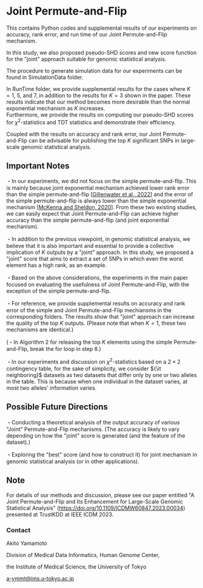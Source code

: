 # Joint Permute-and-Flip
This contains Python codes and supplemental results of our experiments on accuracy, rank error, and run time of our Joint Permute-and-Flip mechanism. 

In this study, we also proposed pseudo-SHD scores and new score function for the "joint" approach suitable for genomic statistical analysis. 

The procedure to generate simulation data for our experiments can be found in SimulationData folder.

In RunTime folder, we provide supplemental results for the cases where $K=1$, $5$, and $7$, in addition to the results for $K = 3$ shown in the paper. These results indicate that our method becomes more desirable than the normal exponential mechanism as $K$ increases.  
Furthermore, we provide the results on computing our pseudo-SHD scores for $\chi^2$-statistics and TDT statistics and demonstrate their efficiency.

Coupled with the results on accuracy and rank error, our Joint Permute-and-Flip can be advisable for publishing the top $K$ significant SNPs in large-scale genomic statistical analysis.

## Important Notes
・In our experiments, we did not focus on the simple permute-and-flip. This is mainly because joint exponential mechanism achieved lower rank error than the simple permute-and-flip [[Gillenwater et al., 2022](https://proceedings.mlr.press/v162/gillenwater22a.html)] and the error of the simple permute-and-flip is always lower than the simple exponential mechanism [[McKenna and Sheldon, 2020](https://proceedings.neurips.cc//paper_files/paper/2020/hash/01e00f2f4bfcbb7505cb641066f2859b-Abstract.html)]. From these two existing studies, we can easily expect that Joint Permute-and-Flip can achieve higher accuracy than the simple permute-and-flip (and joint exponential mechanism). 

・In addition to the previous viewpoint, in genomic statistical analysis, we believe that it is also important and essential to provide a collective implication of $K$ outputs by a "joint" approach. In this study, we proposed a "joint" score that aims to extract a set of SNPs in which even the worst element has a high rank, as an example. 

・Based on the above considerations, the experiments in the main paper focused on evaluating the usefulness of Joint Permute-and-Flip, with the exception of the simple permute-and-flip.

・For reference, we provide supplemental results on accuracy and rank error of the simple and Joint Permute-and-Flip mechiansms in the corresponding folders. The results show that "joint" approach can increase the quality of the top $K$ outputs. (Please note that when $K = 1$, these two mechanisms are identical.)

(・In Algorithm 2 for releasing the top $K$ elements using the simple Permute-and-Flip, break the for loop in step 8.)

・In our experiments and discussion on $\chi^2$-statistics based on a $2 \times 2$ contingency table, for the sake of simplicity, we consider ${\it neighboring}$ datasets as two datasets that differ only by one or two alleles in the table. This is because when one individual in the dataset varies, at most two alleles' information varies.

## Possible Future Directions
・Conducting a theoretical analysis of the output accuracy of various "Joint" Permute-and-Flip mechanisms. (The accuracy is likely to vary depending on how the "joint" score is generated (and the feature of the dataset).)

・Exploring the "best" score (and how to construct it) for joint mechanism in genomic statistical analysis (or in other applications). 

## Note

For details of our methods and discussion, please see our paper entitled "A Joint Permute-and-Flip and Its Enhancement for Large-Scale Genomic Statistical Analysis" (https://doi.org/10.1109/ICDMW60847.2023.00034) presented at TrustKDD at IEEE ICDM 2023.

### Contact
Akito Yamamoto

Division of Medical Data Informatics, Human Genome Center,

the Institute of Medical Science, the University of Tokyo

a-ymmt@ims.u-tokyo.ac.jp
